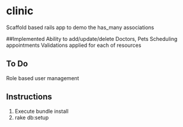 # clinic
Scaffold based rails app to demo the has_many associations


##Implemented
Ability to add/update/delete Doctors, Pets
Scheduling appointments
Validations applied for each of resources

## To Do
Role based user management


## Instructions
1. Execute bundle install
2. rake db:setup
